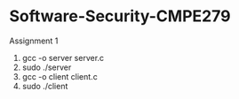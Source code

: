 # Software-Security-CMPE279

Assignment 1
1. gcc -o server server.c
2. sudo ./server
3. gcc -o client client.c
4. sudo ./client
